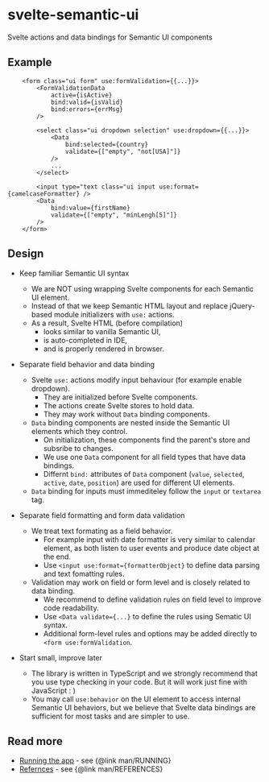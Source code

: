 # svelte-semantic-ui

Svelte actions and data bindings for Semantic UI components

## Example

```svelte
    <form class="ui form" use:formValidation={{...}}>
        <FormValidationData
            active={isActive}
            bind:valid={isValid}
            bind:errors={errMsg}
        />

        <select class="ui dropdown selection" use:dropdown={{...}}>
            <Data
                bind:selected={country}
                validate={["empty", "not[USA]"]}
            />
            ...
        </select>

        <input type="text class="ui input use:format={camelcaseFormatter} />
        <Data
            bind:value={firstName}
            validate={["empty", "minLengh[5]"]}
        />
    </form>
```

## Design

-   Keep familiar Semantic UI syntax

    -   We are NOT using wrapping Svelte components for each Semantic UI element.
    -   Instead of that we keep Semantic HTML layout and replace jQuery-based module initializers with `use:` actions.
    -   As a result, Svelte HTML (before compilation)
        -   looks similar to vanilla Semantic UI,
        -   is auto-completed in IDE,
        -   and is properly rendered in browser.

-   Separate field behavior and data binding

    -   Svelte `use:` actions modify input behaviour (for example enable dropdown).
        -   They are initialized before Svelte components.
        -   The actions create Svelte stores to hold data.
        -   They may work without `Data` binding components.
    -   `Data` binding components are nested inside the Semantic UI elements which they control.
        -   On initialization, these components find the parent's store and subsribe to changes.
        -   We use one `Data` component for all field types that have data bindings.
        -   Differnt `bind:` attributes of `Data` component (`value`, `selected`, `active`, `date`, `position`) are used for different UI elements.
    -   `Data` binding for inputs must immediteley follow the `input` or `textarea` tag.

-   Separate field formatting and form data validation

    -   We treat text formating as a field behavior.
        -   For example input with date formatter is very similar to calendar element, as both listen to user events and produce date object at the end.
        -   Use `<input use:format={formatterObject}` to define data parsing and text fomatting rules.
    -   Validation may work on field or form level and is closely related to data binding.
        -   We recommend to define validation rules on field level to improve code readability.
        -   Use `<Data validate={...}` to define the rules using Sematic UI syntax.
        -   Additional form-level rules and options may be added directly to `<form use:formValidation`.

-   Start small, improve later
    -   The library is written in TypeScript and we strongly recommend that you use type checking in your code. But it will work just fine with JavaScript : )
    -   You may call `use:behavior` on the UI element to access internal Semantic UI behaviors, but we believe that Svelte data bindings are sufficient for most tasks and are simpler to use.

## Read more

-   [Running the app](doc/RUNNING) - see {@link man/RUNNING}
-   [Refernces](doc/REFERENCES) - see {@link man/REFERENCES}
